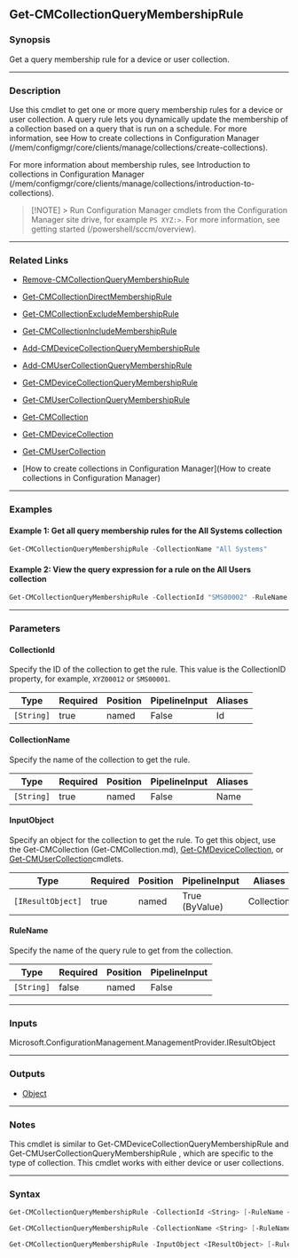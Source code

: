 Get-CMCollectionQueryMembershipRule
-----------------------------------




### Synopsis
Get a query membership rule for a device or user collection.



---


### Description

Use this cmdlet to get one or more query membership rules for a device or user collection. A query rule lets you dynamically update the membership of a collection based on a query that is run on a schedule. For more information, see How to create collections in Configuration Manager (/mem/configmgr/core/clients/manage/collections/create-collections).



For more information about membership rules, see Introduction to collections in Configuration Manager (/mem/configmgr/core/clients/manage/collections/introduction-to-collections).



> [!NOTE] > Run Configuration Manager cmdlets from the Configuration Manager site drive, for example `PS XYZ:>`. For more information, see getting started (/powershell/sccm/overview).



---


### Related Links
* [Remove-CMCollectionQueryMembershipRule](Remove-CMCollectionQueryMembershipRule)



* [Get-CMCollectionDirectMembershipRule](Get-CMCollectionDirectMembershipRule)



* [Get-CMCollectionExcludeMembershipRule](Get-CMCollectionExcludeMembershipRule)



* [Get-CMCollectionIncludeMembershipRule](Get-CMCollectionIncludeMembershipRule)



* [Add-CMDeviceCollectionQueryMembershipRule](Add-CMDeviceCollectionQueryMembershipRule)



* [Add-CMUserCollectionQueryMembershipRule](Add-CMUserCollectionQueryMembershipRule)



* [Get-CMDeviceCollectionQueryMembershipRule](Get-CMDeviceCollectionQueryMembershipRule)



* [Get-CMUserCollectionQueryMembershipRule](Get-CMUserCollectionQueryMembershipRule)



* [Get-CMCollection](Get-CMCollection)



* [Get-CMDeviceCollection](Get-CMDeviceCollection)



* [Get-CMUserCollection](Get-CMUserCollection)



* [How to create collections in Configuration Manager](How to create collections in Configuration Manager)





---


### Examples
#### Example 1: Get all query membership rules for the All Systems collection
```PowerShell
Get-CMCollectionQueryMembershipRule -CollectionName "All Systems"
```

#### Example 2: View the query expression for a rule on the All Users collection
```PowerShell
Get-CMCollectionQueryMembershipRule -CollectionId "SMS00002" -RuleName "All Users" | Select-Object QueryExpression
```



---


### Parameters
#### **CollectionId**

Specify the ID of the collection to get the rule. This value is the CollectionID property, for example, `XYZ00012` or `SMS00001`.






|Type      |Required|Position|PipelineInput|Aliases|
|----------|--------|--------|-------------|-------|
|`[String]`|true    |named   |False        |Id     |



#### **CollectionName**

Specify the name of the collection to get the rule.






|Type      |Required|Position|PipelineInput|Aliases|
|----------|--------|--------|-------------|-------|
|`[String]`|true    |named   |False        |Name   |



#### **InputObject**

Specify an object for the collection to get the rule. To get this object, use the Get-CMCollection (Get-CMCollection.md), [Get-CMDeviceCollection](Get-CMDeviceCollection.md), or [Get-CMUserCollection](Get-CMUserCollection.md)cmdlets.






|Type             |Required|Position|PipelineInput |Aliases   |
|-----------------|--------|--------|--------------|----------|
|`[IResultObject]`|true    |named   |True (ByValue)|Collection|



#### **RuleName**

Specify the name of the query rule to get from the collection.






|Type      |Required|Position|PipelineInput|
|----------|--------|--------|-------------|
|`[String]`|false   |named   |False        |





---


### Inputs
Microsoft.ConfigurationManagement.ManagementProvider.IResultObject





---


### Outputs
* [Object](https://learn.microsoft.com/en-us/dotnet/api/System.Object)






---


### Notes
This cmdlet is similar to Get-CMDeviceCollectionQueryMembershipRule and Get-CMUserCollectionQueryMembershipRule , which are specific to the type of collection. This cmdlet works with either device or user collections.



---


### Syntax
```PowerShell
Get-CMCollectionQueryMembershipRule -CollectionId <String> [-RuleName <String>] [<CommonParameters>]
```
```PowerShell
Get-CMCollectionQueryMembershipRule -CollectionName <String> [-RuleName <String>] [<CommonParameters>]
```
```PowerShell
Get-CMCollectionQueryMembershipRule -InputObject <IResultObject> [-RuleName <String>] [<CommonParameters>]
```
